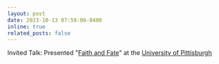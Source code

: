 ```yaml
---
layout: post
date: 2023-10-13 07:59:00-0400
inline: true
related_posts: false
---
```


Invited Talk: Presented "[Faith and Fate](https://arxiv.org/abs/2305.18654)" at the [University of Pittisburgh](https://calendar.pitt.edu/event/cs_seminar_faith_and_fate_limits_of_transformers_on_compositionality)
